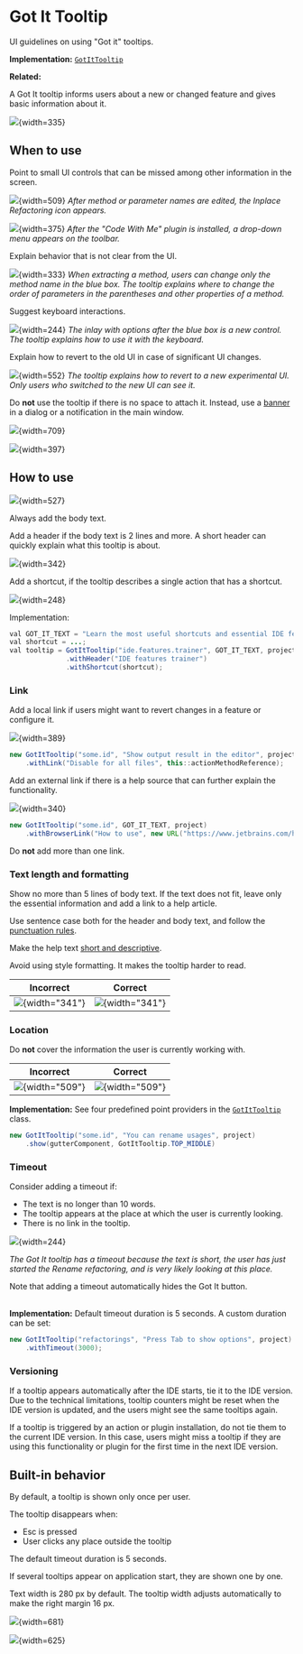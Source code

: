<!-- Copyright 2000-2024 JetBrains s.r.o. and contributors. Use of this source code is governed by the Apache 2.0 license. -->

# Got It Tooltip

<link-summary>UI guidelines on using "Got it" tooltips.</link-summary>

<tldr>

**Implementation:** [`GotItTooltip`](%gh-ic%/platform/platform-impl/src/com/intellij/ui/GotItTooltip.kt)

**Related:** [](notifications.md#gotIt)

</tldr>

A Got It tooltip informs users about a new or changed feature and gives basic information about it.

![](01_got_it_example.png){width=335}

## When to use

Point to small UI controls that can be missed among other information in the screen.

![](02_new_feature.png){width=509}
*After method or parameter names are edited, the Inplace Refactoring icon appears.*

![](03_new_plugin.png){width=375}
*After the "Code With Me" plugin is installed, a drop-down menu appears on the toolbar.*

Explain behavior that is not clear from the UI.

![](04_explain_how_to_use.png){width=333}
*When extracting a method, users can change only the method name in the blue box. The tooltip explains where to change the order of parameters in the parentheses and other properties of a method.*

Suggest keyboard interactions.

![](05_suggest_keyboard_actions.png){width=244}
*The inlay with options after the blue box is a new control. The tooltip explains how to use it with the keyboard.*

Explain how to revert to the old UI in case of significant UI changes.

![](06_suggest_rollback.png){width=552}
*The tooltip explains how to revert to a new experimental UI. Only users who switched to the new UI can see it.*

Do **not** use the tooltip if there is no space to attach it. Instead, use a [banner](banner.md) in a dialog or a notification in the main window.

![](07_got_it_banner.png){width=709}

![](08_got_it_notification.png){width=397}


## How to use

![](09_required_and_optional_information.png){width=527}

Always add the body text.

Add a header if the body text is 2 lines and more. A short header can quickly explain what this tooltip is about.

![](10_header.png){width=342}

Add a shortcut, if the tooltip describes a single action that has a shortcut.

![](11_shortcut.png){width=248}

Implementation:
```java
val GOT_IT_TEXT = "Learn the most useful shortcuts and essential IDE features interactively";
val shortcut = ...;
val tooltip = GotItTooltip("ide.features.trainer", GOT_IT_TEXT, project)
              .withHeader("IDE features trainer")
              .withShortcut(shortcut);
```

### Link
Add a local link if users might want to revert changes in a feature or configure it.

![](12_link_action.png){width=389}

```java
new GotItTooltip("some.id", "Show output result in the editor", project)
    .withLink("Disable for all files", this::actionMethodReference);
```


Add an external link if there is a help source that can further explain the functionality.

![](13_link_help.png){width=340}

```java
new GotItTooltip("some.id", GOT_IT_TEXT, project)
    .withBrowserLink("How to use", new URL("https://www.jetbrains.com/howtouse"));
```

Do **not** add more than one link.


### Text length and formatting

Show no more than 5 lines of body text. If the text does not fit, leave only the essential information and add a link to a help article.

Use sentence case both for the header and body text, and follow the [punctuation rules](punctuation.md).

Make the help text [short and descriptive](writing_short.md).

Avoid using style formatting. It makes the tooltip harder to read.

| <format color="Red" style="bold">Incorrect</format> | <format color="Green" style="bold">Correct</format> |
|-----------------------------------------------------|-----------------------------------------------------|
| ![](14_formatting_incorrect.png){width="341"}       | ![](14_formatting_correct.png){width="341"}         |

### Location

Do **not** cover the information the user is currently working with.

| <format color="Red" style="bold">Incorrect</format> | <format color="Green" style="bold">Correct</format> |
|-----------------------------------------------------|-----------------------------------------------------|
| ![](15_location_incorrect.png){width="509"}         | ![](15_location_correct.png){width="509"}           |


**Implementation:** See four predefined point providers in the [`GotItTooltip`](%gh-ic%/platform/platform-impl/src/com/intellij/ui/GotItTooltip.kt) class.

```java
new GotItTooltip("some.id", "You can rename usages", project)
    .show(gutterComponent, GotItTooltip.TOP_MIDDLE)
```

### Timeout

Consider adding a timeout if:
* The text is no longer than 10 words.
* The tooltip appears at the place at which the user is currently looking.
* There is no link in the tooltip.

![](05_suggest_keyboard_actions.png){width=244}

*The Got It tooltip has a timeout because the text is short, the user has just started the Rename refactoring, and is very likely looking at this place.*

Note that adding a timeout automatically hides the Got It button.<br/><br/>

**Implementation:** Default timeout duration is 5 seconds. A custom duration can be set:

```java
new GotItTooltip("refactorings", "Press Tab to show options", project)
    .withTimeout(3000);
```

### Versioning

If a tooltip appears automatically after the IDE starts, tie it to the IDE version. Due to the technical limitations, tooltip counters might be reset when the IDE version is updated, and the users might see the same tooltips again.

If a tooltip is triggered by an action or plugin installation, do not tie them to the current IDE version. In this case, users might miss a tooltip if they are using this functionality or plugin for the first time in the next IDE version.


## Built-in behavior

By default, a tooltip is shown only once per user.

The tooltip disappears when:
* <shortcut>Esc</shortcut> is pressed
* User clicks any place outside the tooltip

The default timeout duration is 5 seconds.

If several tooltips appear on application start, they are shown one by one.

Text width is 280 px by default. The tooltip width adjusts automatically to make the right margin 16 px.

![](16_width_custom.png){width=681}

![](17_width_adjusted.png){width=625}
